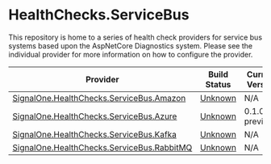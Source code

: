 # HealthChecks.ServiceBus

This repository is home to a series of health check providers for service bus systems based upon the AspNetCore Diagnostics system. Please see the individual provider for more information on how to configure the provider.

|Provider|Build Status|Current Version|
|---|---|----|
|[SignalOne.HealthChecks.ServiceBus.Amazon](https://github.com/SignalOneLtd/HealthChecks.ServiceBus/tree/master/src/SignalOne.HealthChecks.ServiceBus.Amazon)|[Unknown](#)|N/A|
|[SignalOne.HealthChecks.ServiceBus.Azure](https://github.com/SignalOneLtd/HealthChecks.ServiceBus/tree/master/src/SignalOne.HealthChecks.ServiceBus.Azure)|[Unknown](#)|0.1.0-preview3|
|[SignalOne.HealthChecks.ServiceBus.Kafka](https://github.com/SignalOneLtd/HealthChecks.ServiceBus/tree/master/src/SignalOne.HealthChecks.ServiceBus.Kafka)|[Unknown](#)|N/A|
|[SignalOne.HealthChecks.ServiceBus.RabbitMQ](https://github.com/SignalOneLtd/HealthChecks.ServiceBus/tree/master/src/SignalOne.HealthChecks.ServiceBus.RabbitMQ)|[Unknown](#)|N/A|
